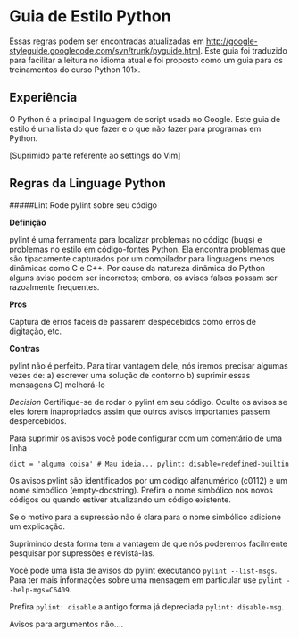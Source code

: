 Guia de Estilo Python
========================
Essas regras podem ser encontradas atualizadas em  http://google-styleguide.googlecode.com/svn/trunk/pyguide.html.
Este guia foi traduzido para facilitar a leitura no idioma atual e foi proposto como um guia para os treinamentos 
do curso Python 101x. 

Experiência
------------
O Python é a principal linguagem de script usada no Google. Este guia de estilo é uma lista do que
fazer e o que não fazer para programas em Python.

  [Suprimido parte referente ao settings do Vim]
  
Regras da Linguage Python
--------------------------

#####Lint
  Rode pylint sobre seu código
  
  **Definição**
  
  pylint é uma ferramenta para localizar problemas no código (bugs) e problemas no estilo em
  código-fontes Python. Ela encontra problemas que são tipacamente capturados por um compilador
  para linguagens menos dinâmicas como C e C++. Por cause da natureza dinâmica do Python alguns
  aviso podem ser incorretos; embora, os avisos falsos possam ser razoalmente frequentes.
  
  **Pros**
  
  Captura de erros fáceis de passarem despecebidos como erros de digitação, etc.
  
  **Contras**
  
  pylint não é perfeito. Para tirar vantagem dele, nós iremos precisar algumas vezes de: 
  a) escrever uma solução de contorno b) suprimir essas mensagens C) melhorá-lo
  
  *Decision*
  Certifique-se de rodar o pylint em seu código. Oculte os avisos se eles forem inapropriados
  assim que outros avisos importantes passem despercebidos.
  
  Para suprimir os avisos você pode configurar com um comentário de uma linha
  
  ```
  dict = 'alguma coisa' # Mau ideia... pylint: disable=redefined-builtin
  ```
  
  Os avisos pylint são identificados por um código alfanumérico (c0112) e um nome simbólico
  (empty-docstring). Prefira o nome simbólico nos novos códigos ou quando estiver atualizando 
  um código existente. 
  
  Se o motivo para a supressão não é clara para o nome simbólico adicione um explicação.
  
  Suprimindo desta forma tem a vantagem de que nós poderemos facilmente pesquisar por supressões
  e revistá-las.
  
  Você pode uma lista de avisos do pylint executando ```pylint --list-msgs```. Para ter mais 
  informações sobre uma mensagem em particular use ```pylint --help-mgs=C6409```.
  
  Prefira ```pylint: disable``` a antigo forma já depreciada ```pylint: disable-msg```.
  
  Avisos para argumentos não....

